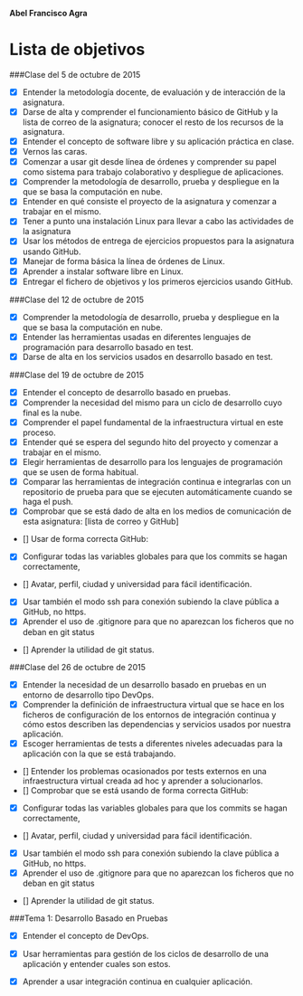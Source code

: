 **Abel Francisco Agra**

Lista de objetivos 
==================

###Clase del 5 de octubre de 2015

* [X] Entender la metodología docente, de evaluación y de interacción de la asignatura.
* [X] Darse de alta y comprender el funcionamiento básico de GitHub y la lista de correo de la asignatura; conocer el resto de los recursos de la asignatura.
* [X] Entender el concepto de software libre y su aplicación práctica en clase.
* [X] Vernos las caras.
* [X] Comenzar a usar git desde línea de órdenes y comprender su papel como sistema para trabajo colaborativo y despliegue de aplicaciones.
* [X] Comprender la metodología de desarrollo, prueba y despliegue en la que se basa la computación en nube.
* [X] Entender en qué consiste el proyecto de la asignatura y comenzar a trabajar en el mismo.
* [X] Tener a punto una instalación Linux para llevar a cabo las actividades de la asignatura
* [X] Usar los métodos de entrega de ejercicios propuestos para la asignatura usando GitHub.
* [X] Manejar de forma básica la línea de órdenes de Linux.
* [X] Aprender a instalar software libre en Linux.
* [X] Entregar el fichero de objetivos y los primeros ejercicios usando GitHub.

###Clase del 12 de octubre de 2015

* [X] Comprender la metodología de desarrollo, prueba y despliegue en la que se basa la computación en nube.
* [X] Entender las herramientas usadas en diferentes lenguajes de programación para desarrollo basado en test.
* [X] Darse de alta en los servicios usados en desarrollo basado en test.

###Clase del 19 de octubre de 2015

* [X] Entender el concepto de desarrollo basado en pruebas.
* [X] Comprender la necesidad del mismo para un ciclo de desarrollo cuyo final es la nube.
* [X] Comprender el papel fundamental de la infraestructura virtual en este proceso.
* [X] Entender qué se espera del segundo hito del proyecto y comenzar a trabajar en el mismo.
* [X] Elegir herramientas de desarrollo para los lenguajes de programación que se usen de forma habitual.
* [X] Comparar las herramientas de integración continua e integrarlas con un repositorio de prueba para que se ejecuten automáticamente cuando se haga el push.
* [X] Comprobar que se está dado de alta en los medios de comunicación de esta asignatura: [lista de correo y GitHub]
* [] Usar de forma correcta GitHub:
* [X] Configurar todas las variables globales para que los commits se hagan correctamente,
* [] Avatar, perfil, ciudad y universidad para fácil identificación.
* [X] Usar también el modo ssh para conexión subiendo la clave pública a GitHub, no https.
* [X] Aprender el uso de .gitignore para que no aparezcan los ficheros que no deban en git status
* [] Aprender la utilidad de git status.

###Clase del 26 de octubre de 2015

* [X] Entender la necesidad de un desarrollo basado en pruebas en un entorno de desarrollo tipo DevOps.
* [X] Comprender la definición de infraestructura virtual que se hace en los ficheros de configuración de los entornos de integración continua y cómo estos describen las dependencias y servicios usados por nuestra aplicación.
* [X] Escoger herramientas de tests a diferentes niveles adecuadas para la aplicación con la que se está trabajando.
* [] Entender los problemas ocasionados por tests externos en una infraestructura virtual creada ad hoc y aprender a solucionarlos.
* [] Comprobar que se está usando de forma correcta GitHub:
* [X] Configurar todas las variables globales para que los commits se hagan correctamente,
* [] Avatar, perfil, ciudad y universidad para fácil identificación.
* [X] Usar también el modo ssh para conexión subiendo la clave pública a GitHub, no https.
* [X] Aprender el uso de .gitignore para que no aparezcan los ficheros que no deban en git status
* [] Aprender la utilidad de git status.

###Tema 1: Desarrollo Basado en Pruebas

* [X] Entender el concepto de DevOps.
* [X] Usar herramientas para gestión de los ciclos de desarrollo de una aplicación y entender cuales son estos.
* [X] Aprender a usar integración continua en cualquier aplicación.

